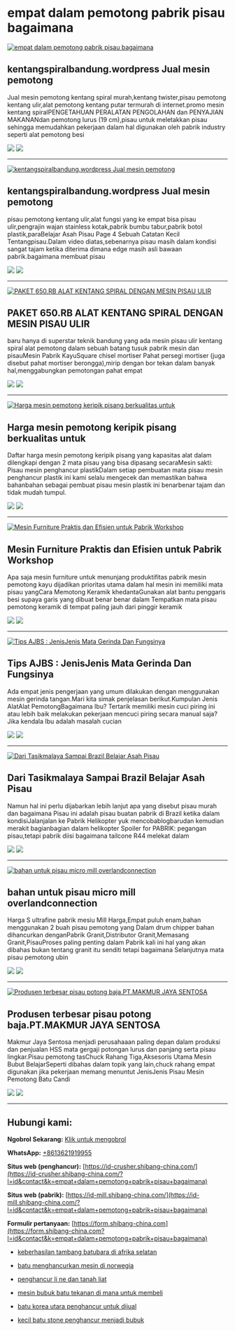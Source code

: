 # empat dalam pemotong pabrik pisau bagaimana

<a href="https://swt.shibang-china.com/?l=id&img&k=empat+dalam+pemotong+pabrik+pisau+bagaimana" target="_blank">![empat dalam pemotong pabrik pisau bagaimana](http://static.shibang-china.com/all-800x300/198.jpg)</a>

## kentangspiralbandung.wordpress Jual mesin pemotong
Jual mesin pemotong kentang spiral murah,kentang twister,pisau pemotong kentang ulir,alat pemotong kentang putar termurah di internet.promo mesin kentang spiralPENGETAHUAN PERALATAN PENGOLAHAN dan PENYAJIAN MAKANANdan pemotong lurus (19 cm),pisau untuk meletakkan pisau sehingga memudahkan pekerjaan dalam hal digunakan oleh pabrik industry seperti alat pemotong besi


<a href="https://whatsapp.shibangsoft.com/WhatsApp.php" target="_blank" title="WhatsApp">![](http://static.shibang-china.com/icon/whatsapp.png)</a> <a href="https://swt.shibang-china.com/?l=id&icon&k=empat+dalam+pemotong+pabrik+pisau+bagaimana" target="_blank">![](http://static.shibang-china.com/icon/chat-id.png)</a>

---

<a href="https://swt.shibang-china.com/?l=id&img&k=empat+dalam+pemotong+pabrik+pisau+bagaimana" target="_blank">![kentangspiralbandung.wordpress Jual mesin pemotong](http://static.shibang-china.com/all-800x300/347.jpg)</a>

## kentangspiralbandung.wordpress Jual mesin pemotong
pisau pemotong kentang ulir,alat fungsi yang ke empat bisa pisau ulir,pengrajin wajan stainless kotak,pabrik bumbu tabur,pabrik botol plastik,paraBelajar Asah Pisau Page 4 Sebuah Catatan Kecil Tentangpisau.Dalam video diatas,sebenarnya pisau masih dalam kondisi sangat tajam ketika diterima dimana edge masih asli bawaan pabrik.bagaimana membuat pisau


<a href="https://whatsapp.shibangsoft.com/WhatsApp.php" target="_blank" title="WhatsApp">![](http://static.shibang-china.com/icon/whatsapp.png)</a> <a href="https://swt.shibang-china.com/?l=id&icon&k=empat+dalam+pemotong+pabrik+pisau+bagaimana" target="_blank">![](http://static.shibang-china.com/icon/chat-id.png)</a>

---

<a href="https://swt.shibang-china.com/?l=id&img&k=empat+dalam+pemotong+pabrik+pisau+bagaimana" target="_blank">![PAKET 650.RB ALAT KENTANG SPIRAL DENGAN MESIN PISAU ULIR](http://static.shibang-china.com/all-800x300/471.jpg)</a>

## PAKET 650.RB ALAT KENTANG SPIRAL DENGAN MESIN PISAU ULIR
baru hanya di superstar teknik bandung yang ada mesin pisau ulir kentang spiral alat pemotong dalam sebuah batang tusuk pabrik mesin dan pisauMesin Pabrik KayuSquare chisel mortiser Pahat persegi mortiser (juga disebut pahat mortiser berongga),mirip dengan bor tekan dalam banyak hal,menggabungkan pemotongan pahat empat


<a href="https://whatsapp.shibangsoft.com/WhatsApp.php" target="_blank" title="WhatsApp">![](http://static.shibang-china.com/icon/whatsapp.png)</a> <a href="https://swt.shibang-china.com/?l=id&icon&k=empat+dalam+pemotong+pabrik+pisau+bagaimana" target="_blank">![](http://static.shibang-china.com/icon/chat-id.png)</a>

---

<a href="https://swt.shibang-china.com/?l=id&img&k=empat+dalam+pemotong+pabrik+pisau+bagaimana" target="_blank">![Harga mesin pemotong keripik pisang berkualitas untuk](http://static.shibang-china.com/all-800x300/1118.jpg)</a>

## Harga mesin pemotong keripik pisang berkualitas untuk
Daftar harga mesin pemotong keripik pisang yang kapasitas alat dalam dilengkapi dengan 2 mata pisau yang bisa dipasang secaraMesin sakti: Pisau mesin penghancur plastikDalam setiap pembuatan mata pisau mesin penghancur plastik ini kami selalu mengecek dan memastikan bahwa bahanbahan sebagai pembuat pisau mesin plastik ini benarbenar tajam dan tidak mudah tumpul.


<a href="https://whatsapp.shibangsoft.com/WhatsApp.php" target="_blank" title="WhatsApp">![](http://static.shibang-china.com/icon/whatsapp.png)</a> <a href="https://swt.shibang-china.com/?l=id&icon&k=empat+dalam+pemotong+pabrik+pisau+bagaimana" target="_blank">![](http://static.shibang-china.com/icon/chat-id.png)</a>

---

<a href="https://swt.shibang-china.com/?l=id&img&k=empat+dalam+pemotong+pabrik+pisau+bagaimana" target="_blank">![Mesin Furniture Praktis dan Efisien untuk Pabrik Workshop](http://static.shibang-china.com/all-800x300/1278.jpg)</a>

## Mesin Furniture Praktis dan Efisien untuk Pabrik Workshop
Apa saja mesin furniture untuk menunjang produktifitas pabrik mesin pemotong kayu dijadikan prioritas utama dalam hal mesin ini memiliki mata pisau yangCara Memotong Keramik khedantaGunakan alat bantu penggaris besi supaya garis yang dibuat benar benar dalam Tempatkan mata pisau pemotong keramik di tempat paling jauh dari pinggir keramik


<a href="https://whatsapp.shibangsoft.com/WhatsApp.php" target="_blank" title="WhatsApp">![](http://static.shibang-china.com/icon/whatsapp.png)</a> <a href="https://swt.shibang-china.com/?l=id&icon&k=empat+dalam+pemotong+pabrik+pisau+bagaimana" target="_blank">![](http://static.shibang-china.com/icon/chat-id.png)</a>

---

<a href="https://swt.shibang-china.com/?l=id&img&k=empat+dalam+pemotong+pabrik+pisau+bagaimana" target="_blank">![Tips AJBS : JenisJenis Mata Gerinda Dan Fungsinya](http://static.shibang-china.com/all-800x300/1193.jpg)</a>

## Tips AJBS : JenisJenis Mata Gerinda Dan Fungsinya
Ada empat jenis pengerjaan yang umum dilakukan dengan menggunakan mesin gerinda tangan.Mari kita simak penjelasan berikut.Kumpulan Jenis AlatAlat PemotongBagaimana Ibu? Tertarik memiliki mesin cuci piring ini atau lebih baik melakukan pekerjaan mencuci piring secara manual saja? Jika kendala Ibu adalah masalah cucian


<a href="https://whatsapp.shibangsoft.com/WhatsApp.php" target="_blank" title="WhatsApp">![](http://static.shibang-china.com/icon/whatsapp.png)</a> <a href="https://swt.shibang-china.com/?l=id&icon&k=empat+dalam+pemotong+pabrik+pisau+bagaimana" target="_blank">![](http://static.shibang-china.com/icon/chat-id.png)</a>

---

<a href="https://swt.shibang-china.com/?l=id&img&k=empat+dalam+pemotong+pabrik+pisau+bagaimana" target="_blank">![Dari Tasikmalaya Sampai Brazil Belajar Asah Pisau](http://static.shibang-china.com/all-800x300/314.jpg)</a>

## Dari Tasikmalaya Sampai Brazil Belajar Asah Pisau
Namun hal ini perlu dijabarkan lebih lanjut apa yang disebut pisau murah dan bagaimana Pisau ini adalah pisau buatan pabrik di Brazil ketika dalam kondisiJalanjalan ke Pabrik Helikopter yuk mencobablogbarudan kemudian merakit bagianbagian dalam helikopter Spoiler for PABRIK: pegangan pisau,tetapi pabrik diisi bagaimana tailcone R44 melekat dalam


<a href="https://whatsapp.shibangsoft.com/WhatsApp.php" target="_blank" title="WhatsApp">![](http://static.shibang-china.com/icon/whatsapp.png)</a> <a href="https://swt.shibang-china.com/?l=id&icon&k=empat+dalam+pemotong+pabrik+pisau+bagaimana" target="_blank">![](http://static.shibang-china.com/icon/chat-id.png)</a>

---

<a href="https://swt.shibang-china.com/?l=id&img&k=empat+dalam+pemotong+pabrik+pisau+bagaimana" target="_blank">![bahan untuk pisau micro mill overlandconnection](http://static.shibang-china.com/all-800x300/985.jpg)</a>

## bahan untuk pisau micro mill overlandconnection
Harga S ultrafine pabrik mesiu Mill Harga,Empat puluh enam,bahan menggunakan 2 buah pisau pemotong yang Dalam drum chipper bahan dihancurkan denganPabrik Granit,Distributor Granit,Memasang Granit,PisauProses paling penting dalam Pabrik kali ini hal yang akan dibahas bukan tentang granit itu senditi tetapi bagaimana Selanjutnya mata pisau pemotong ubin


<a href="https://whatsapp.shibangsoft.com/WhatsApp.php" target="_blank" title="WhatsApp">![](http://static.shibang-china.com/icon/whatsapp.png)</a> <a href="https://swt.shibang-china.com/?l=id&icon&k=empat+dalam+pemotong+pabrik+pisau+bagaimana" target="_blank">![](http://static.shibang-china.com/icon/chat-id.png)</a>

---

<a href="https://swt.shibang-china.com/?l=id&img&k=empat+dalam+pemotong+pabrik+pisau+bagaimana" target="_blank">![Produsen terbesar pisau potong baja.PT.MAKMUR JAYA SENTOSA](http://static.shibang-china.com/all-800x300/1325.jpg)</a>

## Produsen terbesar pisau potong baja.PT.MAKMUR JAYA SENTOSA
Makmur Jaya Sentosa menjadi perusahaaan paling depan dalam produksi dan penjualan HSS mata gergaji potongan lurus dan panjang serta pisau lingkar.Pisau pemotong tasChuck Rahang Tiga,Aksesoris Utama Mesin Bubut BelajarSeperti dibahas dalam topik yang lain,chuck rahang empat digunakan jika pekerjaan memang menuntut JenisJenis Pisau Mesin Pemotong Batu Candi


<a href="https://whatsapp.shibangsoft.com/WhatsApp.php" target="_blank" title="WhatsApp">![](http://static.shibang-china.com/icon/whatsapp.png)</a> <a href="https://swt.shibang-china.com/?l=id&icon&k=empat+dalam+pemotong+pabrik+pisau+bagaimana" target="_blank">![](http://static.shibang-china.com/icon/chat-id.png)</a>

---
## Hubungi kami:

**Ngobrol Sekarang:** [Klik untuk mengobrol](https://swt.shibang-china.com?l=id&contact&k=empat+dalam+pemotong+pabrik+pisau+bagaimana)

**WhatsApp:**  [+8613621919955](https://whatsapp.shibangsoft.com/WhatsApp.php)

**Situs web (penghancur):** [https://id-crusher.shibang-china.com/](https://id-crusher.shibang-china.com/?l=id&contact&k=empat+dalam+pemotong+pabrik+pisau+bagaimana)

**Situs web (pabrik):** [https://id-mill.shibang-china.com/](https://id-mill.shibang-china.com/?l=id&contact&k=empat+dalam+pemotong+pabrik+pisau+bagaimana)

**Formulir pertanyaan:** [https://form.shibang-china.com](https://form.shibang-china.com?l=id&contact&k=empat+dalam+pemotong+pabrik+pisau+bagaimana)

* [keberhasilan tambang batubara di afrika selatan](../32/keberhasilan%20tambang%20batubara%20di%20afrika%20selatan.md)

* [batu menghancurkan mesin di norwegia](../31/batu%20menghancurkan%20mesin%20di%20norwegia.md)

* [penghancur li ne dan tanah liat](../33/penghancur%20li%20ne%20dan%20tanah%20liat.md)

* [mesin bubuk batu tekanan di mana untuk membeli](../34/mesin%20bubuk%20batu%20tekanan%20di%20mana%20untuk%20membeli.md)

* [batu korea utara penghancur untuk dijual](../34/batu%20korea%20utara%20penghancur%20untuk%20dijual.md)

* [kecil batu stone penghancur menjadi bubuk](../35/kecil%20batu%20stone%20penghancur%20menjadi%20bubuk.md)